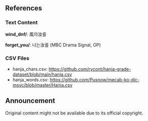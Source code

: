 ## References

### Text Content

__wind_dnf/__: 風의汝를

__forget_you/__: 나는汝를 (MBC Drama Signal, OP)

### CSV Files

- hanja_chars.csv: https://github.com/rycont/hanja-grade-dataset/blob/main/hanja.csv
- hanja_words.csv: https://github.com/Pusnow/mecab-ko-dic-msvc/blob/master/Hanja.csv

## Announcement

Original content might not be available due to its official copyright.